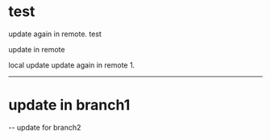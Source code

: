 test
====
update again in remote.
test

update in remote

local update
update again in remote 1.

---
update in branch1
=======
--
update for branch2

